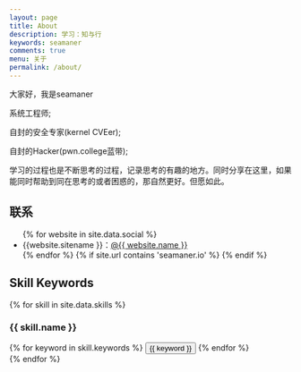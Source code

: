 ```yaml
---
layout: page
title: About
description: 学习：知与行
keywords: seamaner
comments: true
menu: 关于
permalink: /about/
---
```

大家好，我是seamaner

系统工程师;  

自封的安全专家(kernel CVEer);  

自封的Hacker(pwn.college蓝带);  

学习的过程也是不断思考的过程，记录思考的有趣的地方。同时分享在这里，如果能同时帮助到同在思考的或者困惑的，那自然更好。但愿如此。


## 联系

<ul>
{% for website in site.data.social %}
<li>{{website.sitename }}：<a href="{{ website.url }}" target="_blank">@{{ website.name }}</a></li>
{% endfor %}
{% if site.url contains 'seamaner.io' %}
{% endif %}
</ul>


## Skill Keywords

{% for skill in site.data.skills %}
### {{ skill.name }}
<div class="btn-inline">
{% for keyword in skill.keywords %}
<button class="btn btn-outline" type="button">{{ keyword }}</button>
{% endfor %}
</div>
{% endfor %}

